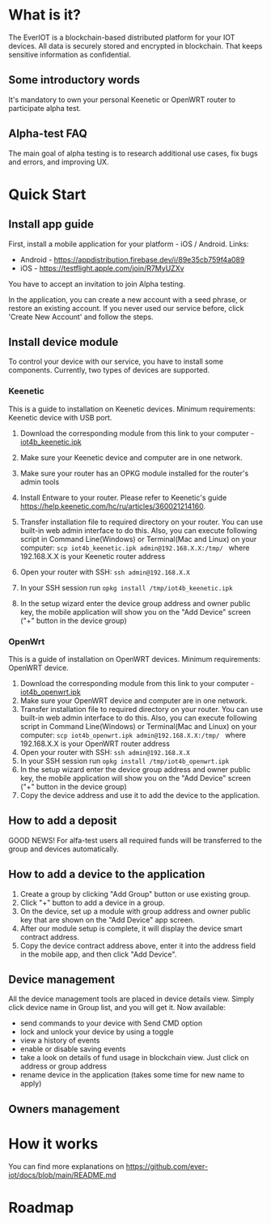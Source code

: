 # What is it?
The EverIOT is a blockchain-based distributed platform for your IOT devices. All data is securely stored and encrypted in blockchain. That keeps sensitive information as confidential.

## Some introductory words
It's mandatory to own your personal Keenetic or OpenWRT router to participate alpha test. 

## Alpha-test FAQ
The main goal of alpha testing is to research additional use cases, fix bugs and errors, and improving UX.

# Quick Start
## Install app guide
First, install a mobile application for your platform - iOS / Android. Links:
* Android - https://appdistribution.firebase.dev/i/89e35cb759f4a089
* iOS - https://testflight.apple.com/join/R7MyUZXv

You have to accept an invitation to join Alpha testing.

In the application, you can create a new account with a seed phrase, or restore an existing account. If you never used our service before, click 'Create New Account' and follow the steps.

## Install device module
To control your device with our service, you have to install some components. Currently, two types of devices are supported.

### Keenetic
This is a guide to installation on Keenetic devices. 
Minimum requirements: Keenetic device with USB port.

1. Download the corresponding module from this link to your computer - [iot4b_keenetic.ipk](https://raw.githubusercontent.com/ever-iot/docs/refs/heads/main/packages/iot4b_keenetic.ipk)
2. Make sure your Keenetic device and computer are in one network.
3. Make sure your router has an OPKG module installed for the router's admin tools
4. Install Entware to your router. Please refer to Keenetic's guide https://help.keenetic.com/hc/ru/articles/360021214160.

5. Transfer installation file to required directory on your router. You can use built-in web admin interface to do this. Also,
you can execute following script in Command Line(Windows) or Terminal(Mac and Linux) on your computer: ```scp iot4b_keenetic.ipk admin@192.168.X.X:/tmp/ ```
where 192.168.X.X is your Keenetic router address
6. Open your router with SSH:
```ssh admin@192.168.X.X```
7. In your SSH session run 
```opkg install /tmp/iot4b_keenetic.ipk```
8. In the setup wizard enter the device group address and owner public key, the mobile application will show you on the "Add Device" screen ("+" button in the device group)

### OpenWrt
This is a guide of installation on OpenWRT devices. 
Minimum requirements: OpenWRT device.

1. Download the corresponding module from this link to your computer - [iot4b_openwrt.ipk](https://raw.githubusercontent.com/ever-iot/docs/refs/heads/main/packages/iot4b_openwrt.ipk)
2. Make sure your OpenWRT device and computer are in one network.
3. Transfer installation file to required directory on your router. You can use built-in web admin interface to do this. Also, you can execute following script in Command Line(Windows) or Terminal(Mac and Linux) on your computer: ```scp iot4b_openwrt.ipk admin@192.168.X.X:/tmp/ ```
where 192.168.X.X is your OpenWRT router address
4. Open your router with SSH:
```ssh admin@192.168.X.X```
5. In your SSH session run 
```opkg install /tmp/iot4b_openwrt.ipk```
6. In the setup wizard enter the device group address and owner public key, the mobile application will show you on the "Add Device" screen ("+" button in the device group)
7. Copy the device address and use it to add the device to the application.


## How to add a deposit
GOOD NEWS! For alfa-test users all required funds will be transferred to the group and devices automatically.

## How to add a device to the application
1. Create a group by clicking "Add Group" button or use existing group.
2. Click "+" button to add a device in a group.
3. On the device, set up a module with group address and owner public key that are shown on the "Add Device" app screen.
4. After our module setup is complete, it will display the device smart contract address.
5. Copy the device contract address above, enter it into the address field in the mobile app, and then click "Add Device".

## Device management
All the device management tools are placed in device details view. Simply click device name in Group list, and you will get it. Now available:
* send commands to your device with Send CMD option
* lock and unlock your device by using a toggle
* view a history of events
* enable or disable saving events
* take a look on details of fund usage in blockchain view. Just click on address or group address
* rename device in the application (takes some time for new name to apply)
## Owners management

# How it works
You can find more explanations on https://github.com/ever-iot/docs/blob/main/README.md
# Roadmap
